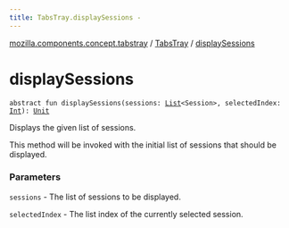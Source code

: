 ```yaml
---
title: TabsTray.displaySessions - 
---
```


[mozilla.components.concept.tabstray](../index.html) / [TabsTray](index.html) / [displaySessions](./display-sessions.html)

# displaySessions

`abstract fun displaySessions(sessions: `[`List`](https://kotlinlang.org/api/latest/jvm/stdlib/kotlin.collections/-list/index.html)`<Session>, selectedIndex: `[`Int`](https://kotlinlang.org/api/latest/jvm/stdlib/kotlin/-int/index.html)`): `[`Unit`](https://kotlinlang.org/api/latest/jvm/stdlib/kotlin/-unit/index.html)

Displays the given list of sessions.

This method will be invoked with the initial list of sessions that should be displayed.

### Parameters

`sessions` - The list of sessions to be displayed.

`selectedIndex` - The list index of the currently selected session.